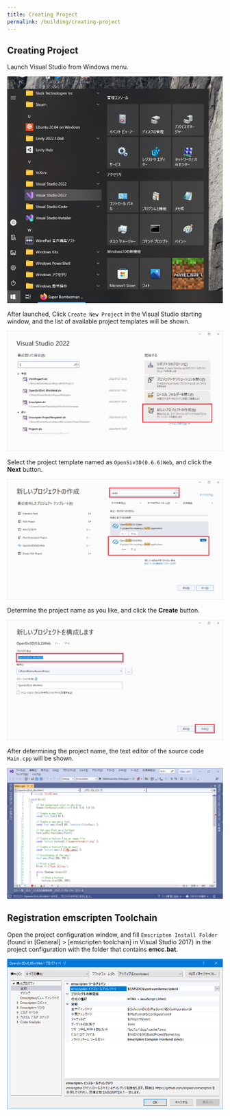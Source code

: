 ```yaml
---
title: Creating Project
permalink: /building/creating-project
---
```


## Creating Project

Launch Visual Studio from Windows menu.

![LaunchVisualStudio.png](/assets/img/building/creating-project/LaunchVS.png)

After launched, Click `Create New Project` in the Visual Studio starting window,
and the list of available project templates will be shown.

![VisualStudio0.png](/assets/img/building/creating-project/VisualStudio0.png)

Select the project template named as `OpenSiv3D(0.6.6)Web`, and click the **Next** button.

![VisualStudio1.png](/assets/img/building/creating-project/VisualStudio1.png)

Determine the project name as you like, and click the **Create** button.

![VisualStudio2.png](/assets/img/building/creating-project/VisualStudio2.png)

After determining the project name, the text editor of the source code `Main.cpp` will be shown.

![VisualStudio3.png](/assets/img/building/creating-project/VisualStudio3.png)

## Registration emscripten Toolchain

Open the project configuration window, and fill `Emscripten Install Folder` (found in [General] > [emscripten toolchain] in Visual Studio 2017) in the project configuration with the folder that contains **emcc.bat**.

![VisualStudio4.png](/assets/img/building/creating-project/VisualStudio4.png)
